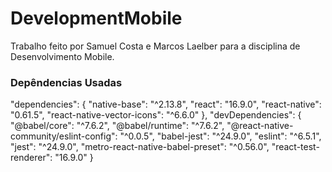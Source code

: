 # DevelopmentMobile

Trabalho feito por Samuel Costa e Marcos Laelber para a disciplina de Desenvolvimento Mobile.

### Depêndencias Usadas

"dependencies": {
    "native-base": "^2.13.8",
    "react": "16.9.0",
    "react-native": "0.61.5",
    "react-native-vector-icons": "^6.6.0"
  },
  "devDependencies": {
    "@babel/core": "^7.6.2",
    "@babel/runtime": "^7.6.2",
    "@react-native-community/eslint-config": "^0.0.5",
    "babel-jest": "^24.9.0",
    "eslint": "^6.5.1",
    "jest": "^24.9.0",
    "metro-react-native-babel-preset": "^0.56.0",
    "react-test-renderer": "16.9.0"
  }
